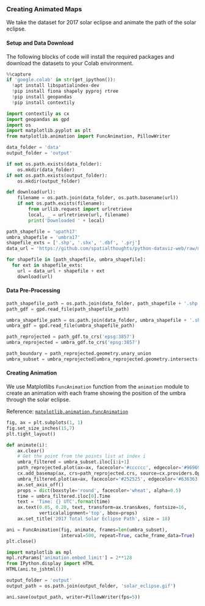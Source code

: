 ### Creating Animated Maps

We take the dataset for 2017 solar eclipse and animate the path of the solar eclipse.

#### Setup and Data Download

The following blocks of code will install the required packages and download the datasets to your Colab environment.


```python
%%capture
if 'google.colab' in str(get_ipython()):
  !apt install libspatialindex-dev
  !pip install fiona shapely pyproj rtree
  !pip install geopandas
  !pip install contextily
```


```python
import contextily as cx
import geopandas as gpd
import os
import matplotlib.pyplot as plt
from matplotlib.animation import FuncAnimation, PillowWriter
```


```python
data_folder = 'data'
output_folder = 'output'

if not os.path.exists(data_folder):
    os.mkdir(data_folder)
if not os.path.exists(output_folder):
    os.mkdir(output_folder)
```


```python
def download(url):
    filename = os.path.join(data_folder, os.path.basename(url))
    if not os.path.exists(filename):
        from urllib.request import urlretrieve
        local, _ = urlretrieve(url, filename)
        print('Downloaded ' + local)

path_shapefile = 'upath17'
umbra_shapefile = 'umbra17'
shapefile_exts = ['.shp', '.shx', '.dbf', '.prj']
data_url = 'https://github.com/spatialthoughts/python-dataviz-web/raw/main/data/eclipse/'

for shapefile in [path_shapefile, umbra_shapefile]:
  for ext in shapefile_exts:
    url = data_url + shapefile + ext
    download(url)
```

#### Data Pre-Processing


```python
path_shapefile_path = os.path.join(data_folder, path_shapefile + '.shp')
path_gdf = gpd.read_file(path_shapefile_path)
```


```python
umbra_shapefile_path = os.path.join(data_folder, umbra_shapefile + '.shp')
umbra_gdf = gpd.read_file(umbra_shapefile_path)
```


```python
path_reprojected = path_gdf.to_crs('epsg:3857')
umbra_reprojected = umbra_gdf.to_crs('epsg:3857')
```


```python
path_boundary = path_reprojected.geometry.unary_union
umbra_subset = umbra_reprojected[umbra_reprojected.geometry.intersects(path_boundary)]
```

#### Creating Animation

We use Matplotlibs `FuncAnimation` function from the `animation` module to create an animation with each frame showing the position of the umbra through the solar eclipse.

Reference: [`matplotlib.animation.FuncAnimation`](https://matplotlib.org/stable/api/_as_gen/matplotlib.animation.FuncAnimation.html)


```python
fig, ax = plt.subplots(1, 1)
fig.set_size_inches(15,7)
plt.tight_layout()

def animate(i):
    ax.clear()
    # Get the point from the points list at index i
    umbra_filtered = umbra_subset.iloc[i:i+1]
    path_reprojected.plot(ax=ax, facecolor='#cccccc', edgecolor='#969696', alpha=0.5)
    cx.add_basemap(ax, crs=path_reprojected.crs, source=cx.providers.OpenTopoMap)
    umbra_filtered.plot(ax=ax, facecolor='#252525', edgecolor='#636363', alpha=0.5)
    ax.set_axis_off()
    props = dict(boxstyle='round', facecolor='wheat', alpha=0.5)
    time = umbra_filtered.iloc[0].Time
    text = 'Time: {} UTC'.format(time)
    ax.text(0.05, 0.20, text, transform=ax.transAxes, fontsize=16,
            verticalalignment='top', bbox=props)
    ax.set_title('2017 Total Solar Eclipse Path', size = 18)

ani = FuncAnimation(fig, animate, frames=len(umbra_subset),
                    interval=500, repeat=True, cache_frame_data=True)
plt.close()
```


```python
import matplotlib as mpl
mpl.rcParams['animation.embed_limit'] = 2**128
from IPython.display import HTML
HTML(ani.to_jshtml())
```


```python
output_folder = 'output'
output_path = os.path.join(output_folder, 'solar_eclipse.gif')

ani.save(output_path, writer=PillowWriter(fps=5))
```

